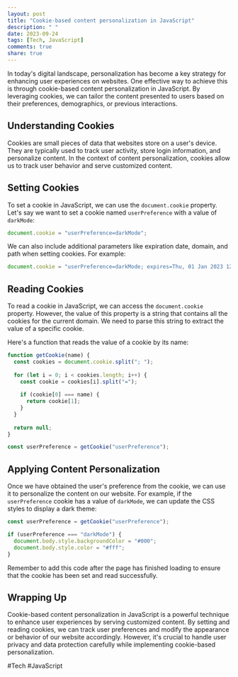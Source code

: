 ```yaml
---
layout: post
title: "Cookie-based content personalization in JavaScript"
description: " "
date: 2023-09-24
tags: [Tech, JavaScript]
comments: true
share: true
---
```


In today's digital landscape, personalization has become a key strategy for enhancing user experiences on websites. One effective way to achieve this is through cookie-based content personalization in JavaScript. By leveraging cookies, we can tailor the content presented to users based on their preferences, demographics, or previous interactions.

## Understanding Cookies

Cookies are small pieces of data that websites store on a user's device. They are typically used to track user activity, store login information, and personalize content. In the context of content personalization, cookies allow us to track user behavior and serve customized content.

## Setting Cookies

To set a cookie in JavaScript, we can use the `document.cookie` property. Let's say we want to set a cookie named `userPreference` with a value of `darkMode`:

```javascript
document.cookie = "userPreference=darkMode";
```

We can also include additional parameters like expiration date, domain, and path when setting cookies. For example:

```javascript
document.cookie = "userPreference=darkMode; expires=Thu, 01 Jan 2023 12:00:00 UTC; path=/";
```

## Reading Cookies

To read a cookie in JavaScript, we can access the `document.cookie` property. However, the value of this property is a string that contains all the cookies for the current domain. We need to parse this string to extract the value of a specific cookie.

Here's a function that reads the value of a cookie by its name:

```javascript
function getCookie(name) {
  const cookies = document.cookie.split("; ");
  
  for (let i = 0; i < cookies.length; i++) {
    const cookie = cookies[i].split("=");
    
    if (cookie[0] === name) {
      return cookie[1];
    }
  }
  
  return null;
}

const userPreference = getCookie("userPreference");
```

## Applying Content Personalization

Once we have obtained the user's preference from the cookie, we can use it to personalize the content on our website. For example, if the `userPreference` cookie has a value of `darkMode`, we can update the CSS styles to display a dark theme:

```javascript
const userPreference = getCookie("userPreference");

if (userPreference === "darkMode") {
  document.body.style.backgroundColor = "#000";
  document.body.style.color = "#fff";
}
```

Remember to add this code after the page has finished loading to ensure that the cookie has been set and read successfully.

## Wrapping Up

Cookie-based content personalization in JavaScript is a powerful technique to enhance user experiences by serving customized content. By setting and reading cookies, we can track user preferences and modify the appearance or behavior of our website accordingly. However, it's crucial to handle user privacy and data protection carefully while implementing cookie-based personalization.

#Tech #JavaScript